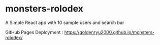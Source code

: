 # monsters-rolodex
 A Simple React app with 10 sample users and search bar
 
 GitHub Pages Deployment : https://goldenryu2000.github.io/monsters-rolodex/
